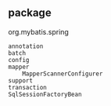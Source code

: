 ## package
org.mybatis.spring
```
annotation
batch
config
mapper
    MapperScannerConfigurer
support
transaction
SqlSessionFactoryBean
```
